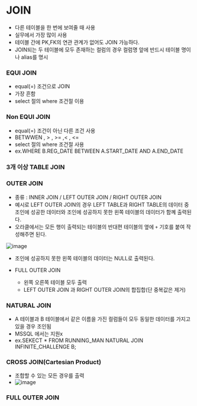 # JOIN 
* 다른 테이블을 한 번에 보여줄 때 사용
* 실무에서 가장 많이 사용
* 테이블 간에 PK,FK의 연관 관계가 없어도 JOIN 가능하다.
* JOIN되는 두 테이블에 모두 존재하는 컬럼의 경우 컬럼명 앞에 반드시 테이블 명이나 alias를 명시

### EQUI JOIN
* equal(=) 조건으로 JOIN
* 가장 흔함
* select 절의 where 조건절 이용

### Non EQUI JOIN
* equal(=) 조건이 아닌 다른 조건 사용
* BETWWEN , > , >= ,< , <= 
* select 절의 where 조건절 사용
* ex.WHERE B.REG_DATE BETWEEN A.START_DATE AND A.END_DATE

### 3개 이상 TABLE JOIN

### OUTER JOIN
* 종류 : INNER JOIN / LEFT OUTER JOIN / RIGHT OUTER JOIN
* 예시로 LEFT OUTER JOIN의 경우 LEFT TABLE과 RIGHT TABLE의 데이터 중 조인에 성공한 데이터와 조인에 성공하지 못한 왼쪽 테이블의 데이터가 함꼐 출력된다.
* 오라클에서는 모든 행이 출력되는 테이블의 반대편 테이블의 옆에 `+` 기호를 붙여 작성해주면 된다.

![image](https://user-images.githubusercontent.com/62399318/218275080-e364008e-3723-47d4-92cf-3a30585fae3f.png)
* 조인에 성공하지 못한 왼쪽 테이블의 데이터는 NULL로 출력된다.


* FULL OUTER JOIN
  * 왼쪽 오른쪽 테이블 모두 출력
  * LEFT OUTER JOIN 과 RIGHT OUTER JOIN의 합집합(단 중복값은 제거)
   
### NATURAL JOIN
* A 테이블과 B 테이블에서 같은 이름을 가진 컬럼들이 모두 동일한 데이터를 가지고 있을 경우 조인됨
* MSSQL 에서는 지원x
* ex.SEKECT * FROM RUNNING_MAN NATURAL JOIN INFINITE_CHALLENGE B;

### CROSS JOIN(Cartesian Product)
* 조합할 수 있는 모든 경우를 출력
* ![image](https://user-images.githubusercontent.com/62399318/218276770-d3390460-889a-40e4-bdff-3823d2a96cf5.png)

### FULL OUTER JOIN
